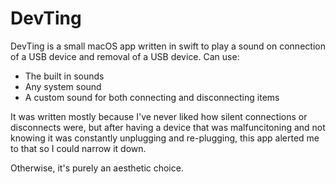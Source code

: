 # DevTing
DevTing is a small macOS app written in swift to play a sound on connection of a USB device and removal of a USB device.
Can use:
* The built in sounds
* Any system sound
* A custom sound for both connecting and disconnecting items

It was written mostly because I've never liked how silent connections or disconnects were, but after having a device that was malfuncitoning and not knowing it was constantly unplugging and re-plugging, this app alerted me to that so I could narrow it down.

Otherwise, it's purely an aesthetic choice.